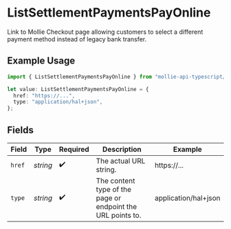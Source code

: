 # ListSettlementPaymentsPayOnline

Link to Mollie Checkout page allowing customers to select a different payment method instead of legacy
bank transfer.

## Example Usage

```typescript
import { ListSettlementPaymentsPayOnline } from "mollie-api-typescript/models/operations";

let value: ListSettlementPaymentsPayOnline = {
  href: "https://...",
  type: "application/hal+json",
};
```

## Fields

| Field                                                       | Type                                                        | Required                                                    | Description                                                 | Example                                                     |
| ----------------------------------------------------------- | ----------------------------------------------------------- | ----------------------------------------------------------- | ----------------------------------------------------------- | ----------------------------------------------------------- |
| `href`                                                      | *string*                                                    | :heavy_check_mark:                                          | The actual URL string.                                      | https://...                                                 |
| `type`                                                      | *string*                                                    | :heavy_check_mark:                                          | The content type of the page or endpoint the URL points to. | application/hal+json                                        |